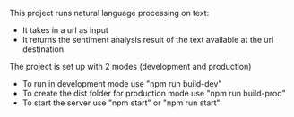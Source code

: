 This project runs natural language processing on text:

- It takes in a url as input
- It returns the sentiment analysis result of the text available at the url destination

The project is set up with 2 modes (development and production)

- To run in development mode use "npm run build-dev"
- To create the dist folder for production mode use "npm run build-prod"
- To start the server use "npm start" or "npm run start"
